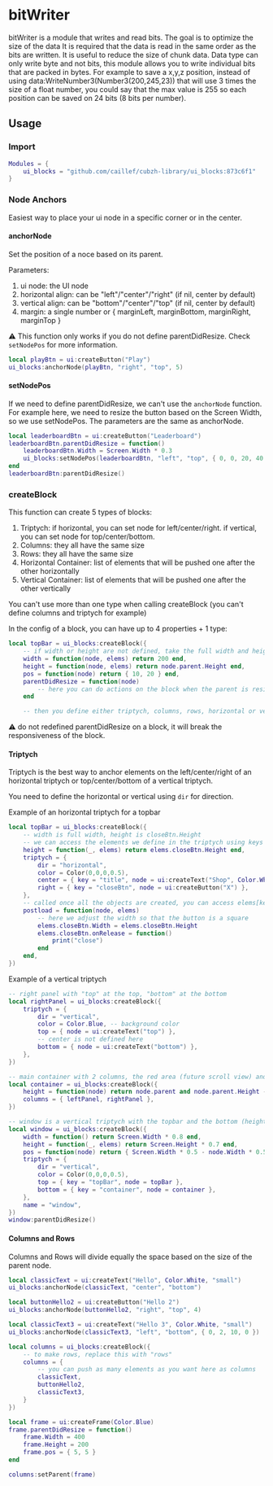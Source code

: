 # bitWriter
bitWriter is a module that writes and read bits.
The goal is to optimize the size of the data
It is required that the data is read in the same order as the bits are written.
It is useful to reduce the size of chunk data.
Data type can only write byte and not bits, this module allows you to write individual bits that are packed in bytes.
For example to save a x,y,z position, instead of using data:WriteNumber3(Number3(200,245,23)) that will use 3 times the size of a float number, you could say that the max value is 255 so each position can be saved on 24 bits (8 bits per number).

## Usage

### Import

```lua
Modules = {
	ui_blocks = "github.com/caillef/cubzh-library/ui_blocks:873c6f1"
}
```

### Node Anchors

Easiest way to place your ui node in a specific corner or in the center.

#### anchorNode

Set the position of a noce based on its parent.

Parameters:
1) ui node: the UI node
2) horizontal align: can be "left"/"center"/"right" (if nil, center by default)
3) vertical align: can be "bottom"/"center"/"top" (if nil, center by default)
4) margin: a single number or { marginLeft, marginBottom, marginRight, marginTop }

⚠️ This function only works if you do not define parentDidResize. Check `setNodePos` for more information.

```lua
local playBtn = ui:createButton("Play")
ui_blocks:anchorNode(playBtn, "right", "top", 5)
```

#### setNodePos

If we need to define parentDidResize, we can't use the `anchorNode` function. For example here, we need to resize the button based on the Screen Width, so we use setNodePos. The parameters are the same as anchorNode.

```lua
local leaderboardBtn = ui:createButton("Leaderboard")
leaderboardBtn.parentDidResize = function()
    leaderboardBtn.Width = Screen.Width * 0.3
    ui_blocks:setNodePos(leaderboardBtn, "left", "top", { 0, 0, 20, 40 }) -- 20 margin left, 40 margin top
end
leaderboardBtn:parentDidResize()
```

### createBlock

This function can create 5 types of blocks:

1) Triptych: if horizontal, you can set node for left/center/right. if vertical, you can set node for top/center/bottom.
2) Columns: they all have the same size
3) Rows: they all have the same size
4) Horizontal Container: list of elements that will be pushed one after the other horizontally
5) Vertical Container: list of elements that will be pushed one after the other vertically

You can't use more than one type when calling createBlock (you can't define columns and triptych for example)

In the config of a block, you can have up to 4 properties + 1 type:
```lua
local topBar = ui_blocks:createBlock({
    -- if width or height are not defined, take the full width and height of the parent
    width = function(node, elems) return 200 end,
    height = function(node, elems) return node.parent.Height end,
    pos = function(node) return { 10, 20 } end,
    parentDidResize = function(node)
        -- here you can do actions on the block when the parent is resized (no need to handle pos or size of the block)
    end

    -- then you define either triptych, columns, rows, horizontal or vertical.
```

⚠️ do not redefined parentDidResize on a block, it will break the responsiveness of the block.

#### Triptych

Triptych is the best way to anchor elements on the left/center/right of an horizontal triptych or top/center/bottom of a vertical triptych.

You need to define the horizontal or vertical using `dir` for direction.

Example of an horizontal triptych for a topbar
```lua
local topBar = ui_blocks:createBlock({
    -- width is full width, height is closeBtn.Height
    -- we can access the elements we define in the triptych using keys (see definition of right in triptych)
    height = function(_, elems) return elems.closeBtn.Height end,
    triptych = {
        dir = "horizontal",
        color = Color(0,0,0,0.5),
        center = { key = "title", node = ui:createText("Shop", Color.White) },
        right = { key = "closeBtn", node = ui:createButton("X") },
    },
    -- called once all the objects are created, you can access elems[key]
    postload = function(node, elems)
        -- here we adjust the width so that the button is a square
        elems.closeBtn.Width = elems.closeBtn.Height
        elems.closeBtn.onRelease = function()
            print("close")
        end
    end,
})
```

Example of a vertical triptych
```lua
-- right panel with "top" at the top, "bottom" at the bottom
local rightPanel = ui_blocks:createBlock({
    triptych = {
        dir = "vertical",
        color = Color.Blue, -- background color
        top = { node = ui:createText("top") },
        -- center is not defined here
        bottom = { node = ui:createText("bottom") },
    },
})
```

```lua
-- main container with 2 columns, the red area (future scroll view) and the blue created above
local container = ui_blocks:createBlock({
    height = function(node) return node.parent and node.parent.Height - topBar.Height or 0 end,
    columns = { leftPanel, rightPanel },
})

-- window is a vertical triptych with the topbar and the bottom (height of bottom is computed above)
local window = ui_blocks:createBlock({
    width = function() return Screen.Width * 0.8 end,
    height = function(_, elems) return Screen.Height * 0.7 end,
    pos = function(node) return { Screen.Width * 0.5 - node.Width * 0.5, Screen.Height * 0.5 - node.Height * 0.5 } end,
    triptych = {
        dir = "vertical",
        color = Color(0,0,0,0.5),
        top = { key = "topBar", node = topBar },
        bottom = { key = "container", node = container },
    },
    name = "window",
})
window:parentDidResize()
```

#### Columns and Rows

Columns and Rows will divide equally the space based on the size of the parent node.

```lua
local classicText = ui:createText("Hello", Color.White, "small")
ui_blocks:anchorNode(classicText, "center", "bottom")

local buttonHello2 = ui:createButton("Hello 2")
ui_blocks:anchorNode(buttonHello2, "right", "top", 4)

local classicText3 = ui:createText("Hello 3", Color.White, "small")
ui_blocks:anchorNode(classicText3, "left", "bottom", { 0, 2, 10, 0 })

local columns = ui_blocks:createBlock({
    -- to make rows, replace this with "rows"
    columns = {
        -- you can push as many elements as you want here as columns
        classicText,
        buttonHello2,
        classicText3,
    }
})

local frame = ui:createFrame(Color.Blue)
frame.parentDidResize = function()
    frame.Width = 400
    frame.Height = 200
    frame.pos = { 5, 5 }
end

columns:setParent(frame)
```